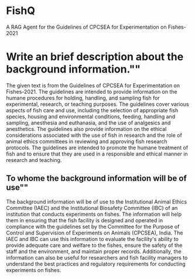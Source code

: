 # FishQ
A RAG Agent for the Guidelines of CPCSEA for Experimentation on Fishes-2021


# Write an brief description about the background information.""

The given text is from the Guidelines of CPCSEA for Experimentation on Fishes-2021. The guidelines are intended to provide information on the humane procedures for holding, handling, and sampling fish for experimental, research, or teaching purposes. The guidelines cover various aspects of fish care and use, including the selection of appropriate fish species, housing and environmental conditions, feeding, handling and sampling, anesthesia and euthanasia, and the use of analgesics and anesthetics. The guidelines also provide information on the ethical considerations associated with the use of fish in research and the role of animal ethics committees in reviewing and approving fish research protocols. The guidelines are intended to promote the humane treatment of fish and to ensure that they are used in a responsible and ethical manner in research and teaching.

## To whome the background information will be of use""

The background information will be of use to the Institutional Animal Ethics Committee (IAEC) and the Institutional Biosafety Committee (IBC) of an institution that conducts experiments on fishes. The information will help them in ensuring that the fish facility is designed and operated in compliance with the guidelines set by the Committee for the Purpose of Control and Supervision of Experiments on Animals (CPCSEA), India. The IAEC and IBC can use this information to evaluate the facility's ability to provide adequate care and welfare to the fishes, ensure the safety of the staff and the environment, and maintain proper records. Additionally, the information can also be useful for researchers and fish facility managers to understand the best practices and regulatory requirements for conducting experiments on fishes.
